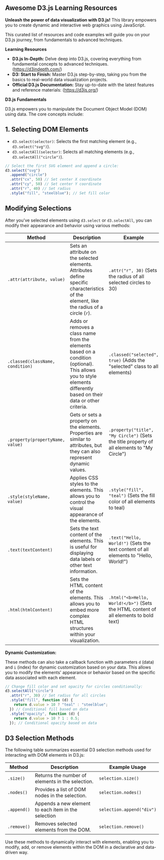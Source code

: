 ## Awesome D3.js Learning Resources

**Unleash the power of data visualization with D3.js!** This library empowers you to create dynamic and interactive web graphics using JavaScript.

This curated list of resources and code examples will guide you on your D3.js journey, from fundamentals to advanced techniques.

**Learning Resources**

- **D3.js In-Depth:** Delve deep into D3.js, covering everything from fundamental concepts to advanced techniques. (https://d3indepth.com/)
- **D3: Start to Finish:** Master D3.js step-by-step, taking you from the basics to real-world data visualization projects.
- **Official D3.js Documentation:** Stay up-to-date with the latest features and reference materials: (https://d3js.org/)

**D3.js Fundamentals**

D3.js empowers you to manipulate the Document Object Model (DOM) using data. The core concepts include:

## 1. Selecting DOM Elements

- `d3.select(selector)`: Selects the first matching element (e.g., `d3.select("svg")`).
- `d3.selectAll(selector)`: Selects all matching elements (e.g., `d3.selectAll("circle")`).

```javascript
// Select the first SVG element and append a circle:
d3.select("svg")
  .append("circle")
  .attr("cx", 50) // Set center X coordinate
  .attr("cy", 50) // Set center Y coordinate
  .attr("r", 40) // Set radius
  .style("fill", "steelblue"); // Set fill color
```

## Modifying Selections

After you've selected elements using `d3.select` or `d3.selectAll`, you can modify their appearance and behavior using various methods:

| Method                           | Description                                                                                                                                                          | Example                                                                                    |
| -------------------------------- | -------------------------------------------------------------------------------------------------------------------------------------------------------------------- | ------------------------------------------------------------------------------------------ |
| `.attr(attribute, value)`        | Sets an attribute on the selected elements. Attributes define specific characteristics of the element, like the radius of a circle (`r`).                            | `.attr("r", 30)` (Sets the radius of all selected circles to 30)                           |
| `.classed(className, condition)` | Adds or removes a class name from the elements based on a condition (optional). This allows you to style elements differently based on their data or other criteria. | `.classed("selected", true)` (Adds the "selected" class to all elements)                   |
| `.property(propertyName, value)` | Gets or sets a property on the elements. Properties are similar to attributes, but they can also represent dynamic values.                                           | `.property("title", "My Circle")` (Sets the title property of all elements to "My Circle") |
| `.style(styleName, value)`       | Applies CSS styles to the elements. This allows you to control the visual appearance of the elements.                                                                | `.style("fill", "teal")` (Sets the fill color of all elements to teal)                     |
| `.text(textContent)`             | Sets the text content of the elements. This is useful for displaying data labels or other text information.                                                          | `.text("Hello, World!")` (Sets the text content of all elements to "Hello, World!")        |
| `.html(htmlContent)`             | Sets the HTML content of the elements. This allows you to embed more complex HTML structures within your visualization.                                              | `.html("<b>Hello, World!</b>")` (Sets the HTML content of all elements to bold text)       |

**Dynamic Customization:**

These methods can also take a callback function with parameters `d` (data) and `i` (index) for dynamic customization based on your data. This allows you to modify the elements' appearance or behavior based on the specific data associated with each element.

```javascript
// Change fill color and set opacity for circles conditionally:
d3.selectAll("circle")
  .attr("r", 30) // Set radius for all circles
  .style("fill", function (d) {
    return d.value > 10 ? "teal" : "steelblue";
  }) // Conditional fill based on data
  .style("opacity", function (d) {
    return d.value > 10 ? 1 : 0.5;
  }); // Conditional opacity based on data
```

## D3 Selection Methods

The following table summarizes essential D3 selection methods used for interacting with DOM elements in D3.js:

| Method      | Description                                         | Example Usage             |
| ----------- | --------------------------------------------------- | ------------------------- |
| `.size()`   | Returns the number of elements in the selection.    | `selection.size()`        |
| `.nodes()`  | Provides a list of DOM nodes in the selection.      | `selection.nodes()`       |
| `.append()` | Appends a new element to each item in the selection | `selection.append("div")` |
| `.remove()` | Removes selected elements from the DOM.             | `selection.remove()`      |

Use these methods to dynamically interact with elements, enabling you to modify, add, or remove elements within the DOM in a declarative and data-driven way.
